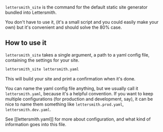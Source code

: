 `lettersmith_site` is the command for the default static site generator bundled into Lettersmith.

You don't have to use it, (it's a small script and you could easily make your own) but it's convenient and should solve the 80% case.

## How to use it

`lettersmith_site` takes a single argument, a path to a yaml config file, containing the settings for your site.

```bash
lettersmith_site lettersmith.yaml
```

This will build your site and print a confirmation when it's done.

You can name the yaml config file anything, but we usually call it `lettersmith.yaml`, because it's a helpful convention. If you want to keep multiple configurations (for production and development, say), it can be nice to name them something like `lettersmith.prod.yaml`, `lettersmith.dev.yaml`.

See [[lettersmith.yaml]] for more about configuration, and what kind of information goes into this file.